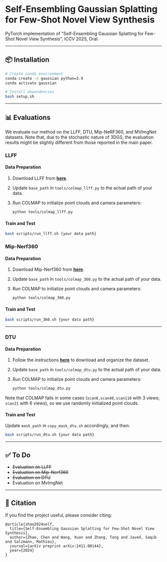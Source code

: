 # Self-Ensembling Gaussian Splatting for Few-Shot Novel View Synthesis
PyTorch implementation of "Self-Ensembling Gaussian Splatting for Few-Shot Novel View Synthesis", ICCV 2025, Oral.

---

## 📦 Installation

```bash
# Create conda environment
conda create -n gaussian python=3.9
conda activate gaussian

# Install dependencies
bash setup.sh
```

---


## 📊 Evaluations

We evaluate our method on the LLFF, DTU, Mip-NeRF360, and MVImgNet datasets. Note that, due to the stochastic nature of 3DGS, the evaluation results might be slightly different from those reported in the main paper.

### LLFF

#### Data Preparation

1. Download LLFF from **[here](https://drive.google.com/file/d/1kJZuSA188AHSqEk7SOOJjNe3qQt0GUeS/view?usp=sharing)**.

2. Update `base_path` in `tools/colmap_llff.py` to the actual path of your data.

3. Run COLMAP to initialize point clouds and camera parameters:

    ```bash
    python tools/colmap_llff.py
    ```

#### Train and Test

```bash
bash scripts/run_llff.sh {your data path}
```

### Mip-Nerf360

#### Data Preparation

1. Download Mip-Nerf360 from **[here](http://storage.googleapis.com/gresearch/refraw360/360_v2.zip)**.

2. Update `base_path` in `tools/colmap_360.py` to the actual path of your data.

3. Run COLMAP to initialize point clouds and camera parameters:

    ```bash
    python tools/colmap_360.py
    ```

#### Train and Test

```bash
bash scripts/run_360.sh {your data path}
```
---

### DTU

#### Data Preparation

1. Follow the instructions **[here](https://github.com/jiaw-z/CoR-GS)** to download and organize the dataset.

2. Update `base_path` in `tools/colmap_dtu.py` to the actual path of your data.

3. Run COLMAP to initialize point clouds and camera parameters:

    ```bash
    python tools/colmap_dtu.py
    ```

Note that COLMAP fails in some cases (`scan8,scan40,scan110` with 3 views; `scan21` with 6 views), so we use randomly initialized point clouds.

#### Train and Test

Update `mask_path` in `copy_mask_dtu.sh` accordingly, and then:

```bash
bash scripts/run_dtu.sh {your data path}
```
---


## ✅ To Do

- ~~Evaluation on LLFF~~
- ~~Evaluation on Mip-Nerf360~~
- ~~Evaluation on DTU~~
- Evaluation on MvImgNet

---

## 📄 Citation

If you find the project useful, please consider citing:

```
@article{zhao2024self,
  title={Self-Ensembling Gaussian Splatting for Few-Shot Novel View Synthesis},
  author={Zhao, Chen and Wang, Xuan and Zhang, Tong and Javed, Saqib and Salzmann, Mathieu},
  journal={arXiv preprint arXiv:2411.00144},
  year={2024}
}
```
